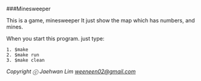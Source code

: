 ###Minesweeper

 This is a game, minesweeper
 It just show the map which
 has numbers, and mines.
 
 When you start this program.
 just type:
 
    1. $make
    2. $make run 
    3. $make clean

 *Copyright ⓒ Jaehwan Lim 
  weeneen02@gmail.com*

